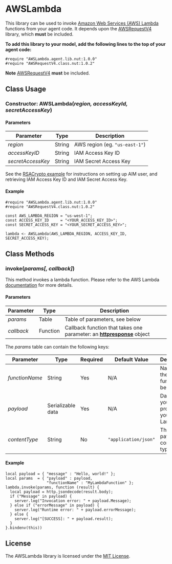 # AWSLambda #

This library can be used to invoke [Amazon Web Services (AWS) Lambda](http://docs.aws.amazon.com/lambda) functions from your agent code. It depends upon the [AWSRequestV4](https://github.com/electricimp/AWSRequestV4/) library, which **must** be included.

**To add this library to your model, add the following lines to the top of your agent code:**

```
#require "AWSLambda.agent.lib.nut:1.0.0"
#require "AWSRequestV4.class.nut:1.0.2"
```

**Note** [AWSRequestV4](https://github.com/electricimp/AWSRequestV4/) **must** be included.

## Class Usage ##

### Constructor: AWSLambda(*region, accessKeyId, secretAccessKey*) ###

#### Parameters ####

| Parameter | Type | Description |
| --- | --- | --- |
| *region* | String | AWS region (eg. `"us-east-1"`) |
| *accessKeyID* | String | IAM Access Key ID |
| *secretAccessKey* | String | IAM Secret Access Key |

See the [RSACrypto example](/examples/RSACrypto#setting-up-the-aim-user) for instructions on setting up AIM user, and retrieving IAM Access Key ID and IAM Secret Access Key.

#### Example ####

```squirrel
#require "AWSLambda.agent.lib.nut:1.0.0"
#require "AWSRequestV4.class.nut:1.0.2"

const AWS_LAMBDA_REGION = "us-west-1";
const ACCESS_KEY_ID     = "<YOUR_ACCESS_KEY_ID>";
const SECRET_ACCESS_KEY = "<YOUR_SECRET_ACCESS_KEY>";

lambda <- AWSLambda(AWS_LAMBDA_REGION, ACCESS_KEY_ID, SECRET_ACCESS_KEY);
```

## Class Methods ##

### invoke(*params[, callback]*) ###

This method invokes a lambda function. Please refer to the AWS Lambda [documentation](http://docs.aws.amazon.com/lambda/latest/dg/API_Invoke.html) for more details.

#### Parameters ####

| Parameter  | Type     | Description |
| ---------- | -------- | ----------- |
| *params*   | Table    | Table of parameters, see below |
| *callback* | Function | Callback function that takes one parameter: an [**httpresponse**](https://developer.electricimp.com/api/httpresponse) object |

The *params* table can contain the following keys:

| Parameter      | Type              | Required | Default Value        | Description |
| -------------- | ----------------- | -------- | -------------------- | ----------- |
| *functionName* | String            | Yes      | N/A                  | Name of the Lambda function to be called |
| *payload*      | Serializable data | Yes      | N/A                  | Data that you want to provide to your Lambda |
| *contentType*  | String            | No       | `"application/json"` | The payload content type |

#### Example ####

```squirrel
local payload = { "message" : "Hello, world!" };
local params  = { "payload" : payload, 
                  "functionName" : "MyLambdaFunction" };
lambda.invoke(params, function (result) {
  local payload = http.jsondecode(result.body);
  if ("Message" in payload) {
    server.log("Invocation error: " + payload.Message);
  } else if ("errorMessage" in payload) {
    server.log("Runtime error: " + payload.errorMessage);
  } else {
    server.log("[SUCCESS]: " + payload.result);
  }
}.bindenv(this))
```

## License ##

The AWSLambda library is licensed under the [MIT License](LICENSE).
